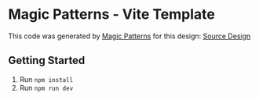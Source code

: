 # Magic Patterns - Vite Template

This code was generated by [Magic Patterns](https://magicpatterns.com) for this design: [Source Design](https://www.magicpatterns.com/c/ojdgeiuvulygesuwzrmaiw)

## Getting Started

1. Run `npm install`
2. Run `npm run dev`
